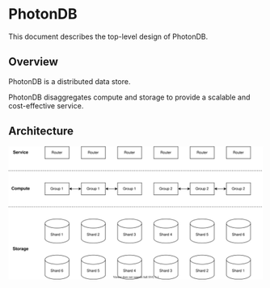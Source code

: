 # PhotonDB

This document describes the top-level design of PhotonDB.

## Overview

PhotonDB is a distributed data store.

PhotonDB disaggregates compute and storage to provide a scalable and cost-effective service.

## Architecture

![Architecture](media/architecture.drawio.svg)